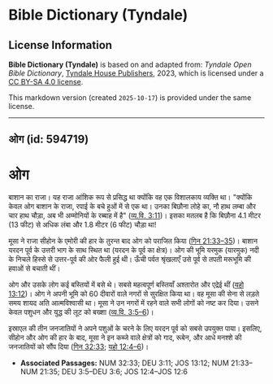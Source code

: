# Bible Dictionary (Tyndale)

## License Information

**Bible Dictionary (Tyndale)** is based on and adapted from: _Tyndale Open Bible Dictionary_, [Tyndale House Publishers](https://tyndaleopenresources.com/), 2023, which is licensed under a [CC BY-SA 4.0 license](https://creativecommons.org/licenses/by-sa/4.0/legalcode.en).

This markdown version (created `2025-10-17`) is provided under the same license.



--------------------------------

## ओग (id: 594719)

ओग
==

बाशान का राजा। यह राजा आंशिक रूप से प्रसिद्ध था क्योंकि वह एक विशालकाय व्यक्ति था। "क्योंकि केवल ओग बाशान के राजा, रपाई के बचे हुओं में से एक था। उनका बिछौना लोहे का, नौ हाथ लम्बा और चार हाथ चौड़ा, अब भी अम्मोनियों के रब्बाह में है" ([व्य.वि. 3:11](https://ref.ly/Deut3:11))। इसका मतलब है कि बिछौना 4\.1 मीटर (13 फीट) से अधिक लंबा और 1\.8 मीटर (6 फीट) चौड़ा था!

मूसा ने राजा सीहोन के एमोरी की हार के तुरन्त बाद ओग को पराजित किया ([गिन 21:33–35](https://ref.ly/Num21:33-Num21:35))। बाशान यरदन पूर्व के उत्तरी भाग के साथ स्थित था (यरदन के पूर्व का क्षेत्र)। ओग की भूमि यरमुक (यारमुक) नदी के निचले हिस्से से उत्तर\-पूर्व की ओर फैली हुई थी। ऊँची पर्वत श्रृंखलाएँ उसे पूर्व से तपती मरूभूमि की हवाओं से बचाती थीं।

ओग और उसके लोग कई बस्तियों में बसे थे। सबसे महत्वपूर्ण बस्तियाँ अश्तारोत और एद्रेई थीं ([यहो 13:12](https://ref.ly/Josh13:12))। ओग ने अपनी भूमि को 60 दीवारों वाले नगरों से सुरक्षित किया था। वह मूसा की सेना से लड़ते समय शायद अति आत्मविश्वासी था। मूसा ने उन नगरों में रहने वाले सभी लोगों को नष्ट कर दिया। उसने केवल पशुधन और युद्ध की लूट को बख्शा ([व्य.वि. 3:5–6](https://ref.ly/Deut3:5-Deut3:6))।

इस्राएल की तीन जनजातियों ने अपने पशुओं के चरने के लिए यरदन पूर्व को सबसे उपयुक्त पाया। इसलिए, सीहोन और ओग की हार के बाद, मूसा ने इन कब्जे वाले क्षेत्रों को गाद, रूबेन, और आधे मनश्शे की जनजातियों को सौंप दिया ([गिन 32:33](https://ref.ly/Num32:33); [यहो 12:4–6](https://ref.ly/Josh12:4-Josh12:6))।

* **Associated Passages:** NUM 32:33; DEU 3:11; JOS 13:12; NUM 21:33–NUM 21:35; DEU 3:5–DEU 3:6; JOS 12:4–JOS 12:6

